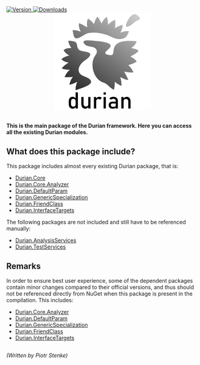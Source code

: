<div align="left">
    <a href="https://www.nuget.org/packages/Durian">
        <img src="https://img.shields.io/nuget/v/Durian.Core?color=seagreen&style=flat-square" alt="Version"/>
    </a>
    <a href="https://www.nuget.org/packages/Durian">
        <img src="https://img.shields.io/nuget/dt/Durian?color=blue&style=flat-square" alt="Downloads"/>
    </a> <br />
</div>

<div align="center">
        <img src="../../img/icons/Durian-256.png" alt="Durian logo"/>
</div>

##

**This is the main package of the Durian framework. Here you can access all the existing Durian modules.**

## What does this package include?

This package includes almost every existing Durian package, that is:
 - [Durian.Core](../Durian.Core/README.md)
 - [Durian.Core.Analyzer](../Durian.Core.Analyzer/README.md)
 - [Durian.DefaultParam](../Durian.DefaultParam/README.md)
 - [Durian.GenericSpecialization](../Durian.GenericSpecialization/README.md)
 - [Durian.FriendClass](../Durian.FriendClass/README.md)
 - [Durian.InterfaceTargets](../Durian.InterfaceTargets/README.md)

The following packages are not included and still have to be referenced manually:
 - [Durian.AnalysisServices](../Durian.AnalysisServices/README.md)
 - [Durian.TestServices](../Durian.TestServices/README.md)

## Remarks

In order to ensure best user experience, some of the dependent packages contain minor changes compared to their official versions, and thus should not be referenced directly from NuGet when this package is present in the compilation. This includes: 

 - [Durian.Core.Analyzer](../Durian.Core.Analyzer/README.md)
 - [Durian.DefaultParam](../Durian.DefaultParam/README.md)
 - [Durian.GenericSpecialization](../Durian.GenericSpecialization/README.md)
 - [Durian.FriendClass](../Durian.FriendClass/README.md)
 - [Durian.InterfaceTargets](../Durian.InterfaceTargets/README.md)

##

*\(Written by Piotr Stenke\)*